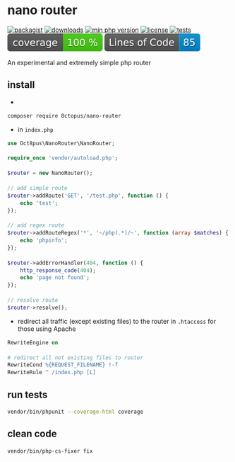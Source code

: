 # nano router

[![packagist](http://poser.pugx.org/8ctopus/nano-router/v)](https://packagist.org/packages/8ctopus/nano-router)
[![downloads](http://poser.pugx.org/8ctopus/nano-router/downloads)](https://packagist.org/packages/8ctopus/nano-router)
[![min php version](http://poser.pugx.org/8ctopus/nano-router/require/php)](https://packagist.org/packages/8ctopus/nano-router)
[![license](http://poser.pugx.org/8ctopus/nano-router/license)](https://packagist.org/packages/8ctopus/nano-router)
[![tests](https://github.com/8ctopus/nano-router/actions/workflows/tests.yml/badge.svg)](https://github.com/8ctopus/nano-router/actions/workflows/tests.yml)
![code coverage badge](https://raw.githubusercontent.com/8ctopus/nano-router/image-data/coverage.svg)
![lines of code](https://raw.githubusercontent.com/8ctopus/nano-router/image-data/lines.svg)

An experimental and extremely simple php router

## install

-

```sh
composer require 8ctopus/nano-router
```

- in `index.php`

```php
use Oct8pus\NanoRouter\NanoRouter;

require_once 'vendor/autoload.php';

$router = new NanoRouter();

// add simple route
$router->addRoute('GET', '/test.php', function () {
    echo 'test';
});

// add regex route
$router->addRouteRegex('*', '~/php(.*)/~', function (array $matches) {
    echo 'phpinfo';
});

$router->addErrorHandler(404, function () {
    http_response_code(404);
    echo 'page not found';
});

// resolve route
$router->resolve();
```

- redirect all traffic (except existing files) to the router in `.htaccess` for those using Apache

```apache
RewriteEngine on

# redirect all not existing files to router
RewriteCond %{REQUEST_FILENAME} !-f
RewriteRule ^ /index.php [L]
```

## run tests

```sh
vendor/bin/phpunit --coverage-html coverage
```

## clean code

```sh
vendor/bin/php-cs-fixer fix
```
